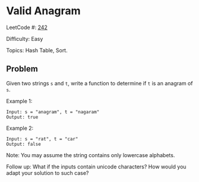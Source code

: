 # Valid Anagram

LeetCode #: [242](https://leetcode.com/problems/valid-anagram/)

Difficulty: Easy

Topics: Hash Table, Sort.

## Problem

Given two strings `s` and `t`, write a function to determine if `t` is an anagram of `s`.

Example 1:

```text
Input: s = "anagram", t = "nagaram"
Output: true
```

Example 2:

```text
Input: s = "rat", t = "car"
Output: false
```

Note: You may assume the string contains only lowercase alphabets.

Follow up: What if the inputs contain unicode characters? How would you adapt your solution to such case?

